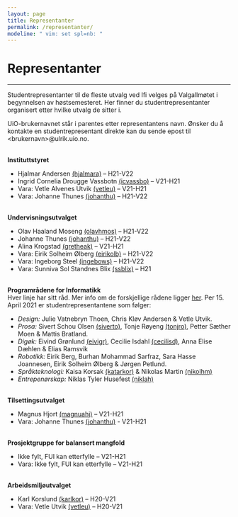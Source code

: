 ```yaml
---
layout: page
title: Representanter
permalink: /representanter/
modeline: " vim: set spl=nb: "
---
```


# Representanter

---

Studentrepresentanter til de fleste utvalg ved Ifi velges på Valgallmøtet
i begynnelsen av høstsemesteret. Her finner du studentrepresentanter organisert
etter hvilke utvalg de sitter i.

UiO-brukernavnet står i parentes etter representantens navn. Ønsker du
å kontakte en studentrepresentant direkte kan du sende epost til
\<brukernavn\>@ulrik.uio.no.
<br><br>

**Instituttstyret**
* Hjalmar Andersen [(hjalmara)](mailto:hjalmara@ifi.uio.no) – H21-V22
* Ingrid Cornelia Drougge Vassbotn [(icvassbo)](mailto:icvassbo@ifi.uio.no) – V21-H21
* Vara: Vetle Alvenes Utvik [(vetleu)](mailto:vetleu@ulrik.uio.no) – V21-H21
* Vara: Johanne Thunes [(johanthu)](mailto:johanthu@ulrik.uio.no) – H21-V22
<br><br>

**Undervisningsutvalget**
* Olav Haaland Moseng [(olavhmos)](mailto:olavhmos@ifi.uio.no) – H21-V22
* Johanne Thunes [(johanthu)](mailto:johanthu@ulrik.uio.no) – H21-V22
* Alina Krogstad [(gretheak)](mailto:gretheak@ulrik.uio.no) – V21-H21
* Vara: Eirik Solheim Ølberg [(eirikolb)](mailto:eirikolb@ifi.uio.no) – H21-V22
* Vara: Ingeborg Steel [(ingebows)](mailto:ingebows@uio.no) – H21-V22
* Vara: Sunniva Sol Standnes Blix [(ssblix)](mailto:ssblix@uio.no) – H21
<br><br>

**Programrådene for Informatikk**<br>
Hver linje har sitt råd. Mer info om de forskjellige rådene ligger [her](https://www.mn.uio.no/ifi/om/organisasjon/andreutvalg/programradet/). Per 15. April 2021 er studentrepresentantene som følger:
* *Design:* Julie Vatnebryn Thoen, Chris Kløv Andersen & Vetle Utvik. 
* *Prosa:* Sivert Schou Olsen [(siverto)](mailto:siverto@ulrik.uio.no), Tonje Røyeng [(tonjro)](mailto:tonjro@ulrik.uio.no), Petter Sæther Moen & Mattis Bratland.
* *Digøk:* Eivind Grønlund [(eivigr)](mailto:eivigr@ulrik.uio.no), Cecilie Isdahl [(cecilisd)](mailto:cecilisd@ulrik.uio.no), Anna Elise Dæhlen & Elias Ramsvik 
* *Robotikk:* Eirik Berg, Burhan Mohammad Sarfraz, Sara Hasse Joannesen, Eirik Solheim Ølberg & Jørgen Petlund.
* *Språkteknologi:* Kaisa Korsak [(katarkor)](mailto:katarkor@ulrik.uio.no) & Nikolas Martin [(nikolhm)](mailto:nikolhm@ulrik.uio.no)
* *Entrepenørskap:* Niklas Tyler Husefest [(niklah)](mailto:niklah@ulrik.uio.no)
<br><br>

**Tilsettingsutvalget**
* Magnus Hjort [(magnuahj)](mailto:magnuahj@ulrik.uio.no)  – V21-H21
* Vara: Johanne Thunes [(johanthu)](mailto:johanthu@student.matnat.uio.no) - V21-H21
<br><br>

**Prosjektgruppe for balansert mangfold**
* Ikke fylt, FUI kan etterfylle – V21-H21
* Vara: Ikke fylt, FUI kan etterfylle – V21-H21
<br><br>

**Arbeidsmiljøutvalget**
* Karl Korslund [(karlkor)](mailto:karlkor@uio.no) – H20-V21
* Vara: Vetle Utvik [(vetleu)](mailto:vetleu@uio.no) – H20-V21
